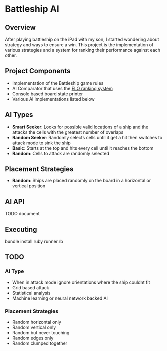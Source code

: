 # Battleship AI

## Overview

After playing battleship on the iPad with my son, I started wondering
about strategy and ways to ensure a win.  This project is the
implementation of various strategies and a system for ranking their
performance against each other.

## Project Components

 * Implementation of the Battleship game rules
 * AI Comparator that uses the [ELO ranking system](http://en.wikipedia.org/wiki/Elo_rating_system)
 * Console based board state printer
 * Various AI implementations listed below

## AI Types

 - **Smart Seeker**: Looks for possible valid locations of a ship and
   the attacks the cells with the greatest number of overlaps
 - **Random Seeker**: Randomly selects cells until it get a hit then
   switches to attack mode to sink the ship
 - **Basic**: Starts at the top and hits every cell until it reaches the
   bottom
 - **Random**: Cells to attack are randomly selected

## Placement Strategies

 - **Random**: Ships are placed randomly on the board in a horizontal or
   vertical position

## AI API

TODO document

## Executing

  bundle install
  ruby runner.rb

## TODO

### AI Type

 - When in attack mode ignore orientations where the ship couldnt fit
 - Grid based attack
 - Statistical analysis
 - Machine learning or neural network backed AI

### Placement Strategies

 - Random horizontal only
 - Random vertical only
 - Random but never touching
 - Random edges only
 - Random clumped together
